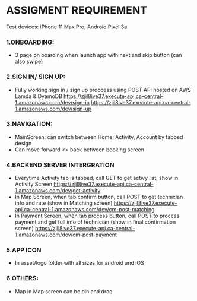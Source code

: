 # ASSIGMENT REQUIREMENT

Test devices: iPhone 11 Max Pro, Android Pixel 3a
### 1.ONBOARDING:
- 3 page on boarding when launch app with next and skip button (can also swipe)
### 2.SIGN IN/ SIGN UP:
- Fully working sign in / sign up proccess using POST API hosted on AWS Lamda & DyamoDB
https://zjil8ive37.execute-api.ca-central-1.amazonaws.com/dev/sign-in
https://zjil8ive37.execute-api.ca-central-1.amazonaws.com/dev/sign-up

### 3.NAVIGATION:
- MainScreen: can switch between Home, Activity, Account by tabbed design
- Can move forward <> back between booking screen
### 4.BACKEND SERVER INTERGRATION
- Everytime Activity tab is tabbed, call GET to get activy list, show in Activity Screen
https://zjil8ive37.execute-api.ca-central-1.amazonaws.com/dev/get-activity
- In Map Screen, when tab confirm button, call POST to get technician info and rate (show in Matching screen)
https://zjil8ive37.execute-api.ca-central-1.amazonaws.com/dev/cm-post-matching
- In Payment Screen, when tab process button, call POST to process payment and get full info of technician (show in final confirmation screen)
https://zjil8ive37.execute-api.ca-central-1.amazonaws.com/dev/cm-post-payment
### 5.APP ICON
- In asset/logo folder with all sizes for android and iOS

### 6.OTHERS:
- Map in Map screen can be pin and drag